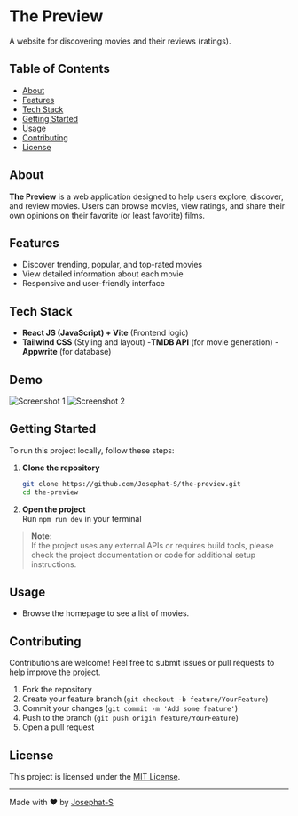# The Preview

A website for discovering movies and their reviews (ratings).

## Table of Contents

- [About](#about)
- [Features](#features)
- [Tech Stack](#tech-stack)
- [Getting Started](#getting-started)
- [Usage](#usage)
- [Contributing](#contributing)
- [License](#license)

## About

**The Preview** is a web application designed to help users explore, discover, and review movies. Users can browse movies, view ratings, and share their own opinions on their favorite (or least favorite) films.

## Features

- Discover trending, popular, and top-rated movies
- View detailed information about each movie
- Responsive and user-friendly interface

## Tech Stack

- **React JS (JavaScript) + Vite** (Frontend logic)
- **Tailwind CSS** (Styling and layout)
-**TMDB API** (for movie generation)
-**Appwrite** (for database)

## Demo
![Screenshot 1](/Screenshots/Screenshot201.png)
![Screenshot 2](/Screenshots/Screenshot202.png)

## Getting Started

To run this project locally, follow these steps:

1. **Clone the repository**  
   ```bash
   git clone https://github.com/Josephat-S/the-preview.git
   cd the-preview
   ```

2. **Open the project**  
   Run `npm run dev` in your terminal

> **Note:**  
> If the project uses any external APIs or requires build tools, please check the project documentation or code for additional setup instructions.

## Usage

- Browse the homepage to see a list of movies.


## Contributing

Contributions are welcome! Feel free to submit issues or pull requests to help improve the project.

1. Fork the repository
2. Create your feature branch (`git checkout -b feature/YourFeature`)
3. Commit your changes (`git commit -m 'Add some feature'`)
4. Push to the branch (`git push origin feature/YourFeature`)
5. Open a pull request

## License

This project is licensed under the [MIT License](LICENSE).

---

Made with ❤️ by [Josephat-S](https://github.com/Josephat-S)
